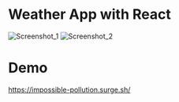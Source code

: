 # Weather App with React

![Screenshot_1](https://user-images.githubusercontent.com/91543268/154504488-f98b9b5f-df43-4567-aa6c-9232fa09560a.png)
![Screenshot_2](https://user-images.githubusercontent.com/91543268/154504510-cd6feeff-d8e0-4150-ba79-6ec436a76a07.png)

# Demo

https://impossible-pollution.surge.sh/
